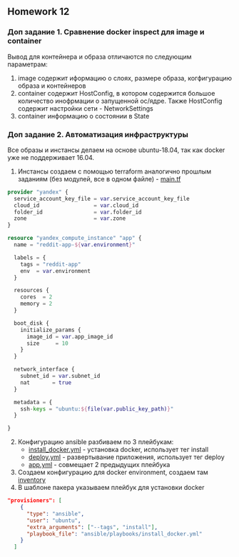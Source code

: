 ## Homework 12

### Доп задание 1. Сравнение docker inspect для image и container

Вывод для контейнера и образа отличаются по следующим параметрам:
1. image содержит иформацию о слоях, размере образа, когфигурацию образа и контейнеров
2. container содержит HostConfig, в котором содержится большое количество инофрмации о запущенной ос/ядре. Также HostConfig содержит настройки сети - NetworkSettings
3. container информацию о состоянии в State

### Доп задание 2. Автоматизация инфраструктуры

Все образы и инстансы делаем на основе ubuntu-18.04, так как docker уже не поддерживает 16.04.
1. Инстансы создаем с помощью terraform аналогично прошлым заданиям (без модулей, все в одном файле) - [main.tf](infra/terraform/main.tf)
```terraform
provider "yandex" {
  service_account_key_file = var.service_account_key_file
  cloud_id                 = var.cloud_id
  folder_id                = var.folder_id
  zone                     = var.zone
}

resource "yandex_compute_instance" "app" {
  name = "reddit-app-${var.environment}"

  labels = {
    tags = "reddit-app"
    env  = var.environment
  }

  resources {
    cores  = 2
    memory = 2
  }

  boot_disk {
    initialize_params {
      image_id = var.app_image_id
      size     = 10
    }
  }

  network_interface {
    subnet_id = var.subnet_id
    nat       = true
  }

  metadata = {
    ssh-keys = "ubuntu:${file(var.public_key_path)}"
  }

}
```
2. Конфигурацию ansible разбиваем по 3 плейбукам:
    * [install_docker.yml](infra/ansible/playbooks/install_docker.yml) - установка docker, использует тег install
    * [deploy.yml](infra/ansible/playbooks/deploy.yml) - развертывание приложения, использует тег deploy
    * [app.yml](infra/ansible/playbooks/app.yml) - совмещает 2 предыдущих плейбука
3. Создаем конфигурацию для docker environment, создаем там [inventory](infra/ansible/environments/docker/inventory)
4. В шаблоне пакера указываем плейбук для установки docker
```json
"provisioners": [
    {
      "type": "ansible",
      "user": "ubuntu",
      "extra_arguments": ["--tags", "install"],
      "playbook_file": "ansible/playbooks/install_docker.yml"
    }
  ]
```
